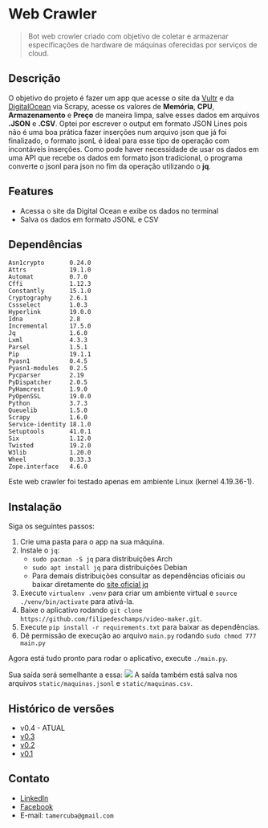 # Web Crawler
>Bot web crowler criado com objetivo de coletar e armazenar especificações de hardware de máquinas oferecidas por serviços de cloud.

## Descrição
O objetivo do projeto é fazer um app que acesse o site da [Vultr](https://www.vultr.com/pricing/) e da [DigitalOcean](https://www.digitalocean.com/pricing/#droplet) via Scrapy, acesse os valores de **Memória**, **CPU**, **Armazenamento** e **Preço** de maneira limpa, salve esses dados em arquivos **.JSON** e **.CSV**.
Optei por escrever o output em formato JSON Lines pois não é uma boa prática fazer inserções num arquivo json que já foi finalizado, o formato jsonL é ideal para esse tipo de operação com incontáveis inserções. Como pode haver necessidade de usar os dados em uma API que recebe os dados em formato json tradicional, o programa converte o jsonl para json no fim da operação utilizando o **jq**.

## Features
* Acessa o site da Digital Ocean e exibe os dados no terminal
* Salva os dados em formato JSONL e CSV

## Dependências
```
Asn1crypto       0.24.0
Attrs            19.1.0
Automat          0.7.0  
Cffi             1.12.3
Constantly       15.1.0
Cryptography     2.6.1  
Cssselect        1.0.3  
Hyperlink        19.0.0
Idna             2.8    
Incremental      17.5.0
Jq               1.6.0
Lxml             4.3.3  
Parsel           1.5.1  
Pip              19.1.1
Pyasn1           0.4.5  
Pyasn1-modules   0.2.5  
Pycparser        2.19   
PyDispatcher     2.0.5  
PyHamcrest       1.9.0  
PyOpenSSL        19.0.0
Python           3.7.3
Queuelib         1.5.0  
Scrapy           1.6.0  
Service-identity 18.1.0
Setuptools       41.0.1
Six              1.12.0
Twisted          19.2.0
W3lib            1.20.0
Wheel            0.33.3
Zope.interface   4.6.0  
```
Este web crawler foi testado apenas em ambiente Linux (kernel 4.19.36-1).

## Instalação
Siga os seguintes passos:
1. Crie uma pasta para o app na sua máquina.
1. Instale o `jq`:
    * `sudo pacman -S jq` para distribuições Arch
    * `sudo apt install jq` para distribuições Debian
    * Para demais distribuições consultar as dependências oficiais ou baixar diretamente do [site oficial jq](https://stedolan.github.io/jq/download/)
1. Execute `virtualenv .venv` para criar um ambiente virtual e `source ./venv/bin/activate` para ativá-la.
1. Baixe o aplicativo rodando `git clone https://github.com/filipedeschamps/video-maker.git`.
1. Execute `pip install -r requirements.txt` para baixar as dependências.
1. Dê permissão de execução ao arquivo `main.py` rodando `sudo chmod 777 main.py`

Agora está tudo pronto para rodar o aplicativo, execute `./main.py`.

Sua saída será semelhante a essa:
![](https://raw.githubusercontent.com/tamercuba/Web-Crawler/master/static/output_print.png)
A saída também está salva nos arquivos `static/maquinas.jsonl` e `static/maquinas.csv`.

## Histórico de versões

* v0.4 - ATUAL
* [v0.3](https://github.com/tamercuba/Web-Crawler/tree/v0.2)
* [v0.2](https://github.com/tamercuba/Web-Crawler/tree/v0.2)
* [v0.1](https://github.com/tamercuba/Web-Crawler/tree/v0.1)

## Contato
* [LinkedIn](https://linkedin.com/in/tamercuba)
* [Facebook](https://www.fb.com/tamercuba)
* E-mail: `tamercuba@gmail.com`
